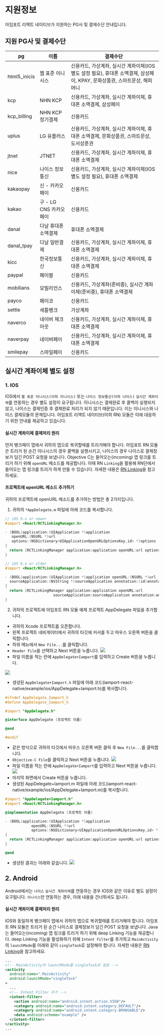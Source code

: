 # 지원정보

아임포트 리액트 네이티브가 지원하는 PG사 및 결제수단 안내입니다.

## 지원 PG사 및 결제수단
| pg           | 이름                 |  결제수단                                                                                          |  
| ------------ | ------------------- | ------------------------------------------------------------------------------------------------ | 
| html5_inicis | 웹 표준 이니시스        | 신용카드, 가상계좌, 실시간 계좌이체(IOS 별도 설정 필요), 휴대폰 소액결제, 삼성페이, KPAY, 문화상품권, 스마트문상, 해피머니 |
| kcp          | NHN KCP             | 신용카드, 가상계좌, 실시간 계좌이체, 휴대폰 소액결제, 삼성페이                                                 |
| kcp_billing  | NHN KCP 정기결제      | 신용카드                                                                                           |
| uplus        | LG 유플러스           | 신용카드, 가상계좌, 실시간 계좌이체, 휴대폰 소액결제, 문화상품권, 스마트문상, 도서상푼권                              |
| jtnet        | JTNET               | 신용카드, 가상계좌, 실시간 계좌이체, 휴대폰 소액결제                                                         |
| nice         | 나이스 정보통신         | 신용카드, 가상계좌, 실시간 계좌이체(IOS 별도 설정 필요), 휴대폰 소액결제                                        |
| kakaopay     | 신 - 카카오페이        | 신용카드                                                                                           |
| kakao        | 구 - LG CNS 카카오페이 | 신용카드                                                                                           |
| danal        | 다날 휴대폰 소액결제     | 휴대폰 소액결제                                                                                     |
| danal_tpay   | 다날 일반결제          | 신용카드, 가상계좌, 실시간 계좌이체, 휴대폰 소액결제                                                         |
| kicc         | 한국정보통신           | 신용카드, 가상계좌, 실시간 계좌이체, 휴대폰 소액결제                                                         |
| paypal       | 페이팔               | 신용카드                                                                                           |
| mobilians    | 모빌리언스            | 신용카드, 가상계좌(준비중), 실시간 계좌이체(준비중), 휴대폰 소액결제                                             |
| payco        | 페이코               | 신용카드                                                                                           |
| settle       | 세틀뱅크             | 가상계좌                                                                                            |
| naverco      | 네이버 체크아웃        | 신용카드, 가상계좌, 실시간 계좌이체, 휴대폰 소액결제                                                          |
| naverpay     | 네이버페이            | 신용카드, 가상계좌, 실시간 계좌이체, 휴대폰 소액결제                                                          |
| smilepay     | 스마일페이            | 신용카드                                                                                            |

## 실시간 계좌이체 별도 설정

### 1. IOS
IOS에서 `웹 표준 이니시스(이하 이니시스)` 또는 `나이스 정보통신(이하 나이스)` `실시간 계좌이체`를 연동하는 경우 별도 설정이 요구됩니다. 이니시스는 결제완료 후 콜백이 실행되지 않고, 나이스는 결제인증 후 결제완료 처리가 되지 않기 때문입니다. 이는 이니시스와 나이스 결제모듈의 문제입니다. 아임포트 리액트 네이티브(이하 RN) 모듈은 이에 대응하기 위한 안내를 제공하고 있습니다.

#### 실시간 계좌이체 결제처리 원리
먼저 뱅크페이 앱에서 귀하의 앱으로 복귀할때를 트리거해야 합니다. 아임포트 RN 모듈은 트리거 된 순간 이니시스의 경우 콜백을 실행시키고, 나이스의 경우 나이스로 결제정보가 담긴 POST 요청을 보냅니다. Objective C는 들어오는(incoming) 앱 링크를 트리거 하기 위해 `openURL` 메소드를 제공합니다. 이때 RN `Linking`을 활용해 RN단에서 들어오는 앱 링크를 트리거 하게 만들 수 있습니다. 자세한 내용은 [RN Linking](https://facebook.github.io/react-native/docs/linking)을 참고하세요.

#### 프로젝트에 openURL 메소드 추가하기
귀하의 프로젝트에 openURL 메소드를 추가하는 방법은 총 2가지입니다.

1. 귀하의 `*AppDelegate.m` 파일에 아래 코드를 복사합니다.

```objectivec
// iOS 9.x or newer
#import <React/RCTLinkingManager.h>

- (BOOL)application:(UIApplication *)application
   openURL:(NSURL *)url
   options:(NSDictionary<UIApplicationOpenURLOptionsKey,id> *)options
{
  return [RCTLinkingManager application:application openURL:url options:options];
}
```

```objectivec
// iOS 8.x or older
#import <React/RCTLinkingManager.h>

- (BOOL)application:(UIApplication *)application openURL:(NSURL *)url
  sourceApplication:(NSString *)sourceApplication annotation:(id)annotation
{
  return [RCTLinkingManager application:application openURL:url
                      sourceApplication:sourceApplication annotation:annotation];
}
```

2. 귀하의 프로젝트에 아임포트 RN 모듈 예제 프로젝트 AppDelegate 파일을 추가합니다.
- 귀하의 Xcode 프로젝트를 오픈합니다.
- 왼쪽 프로젝트 네비게이터에서 귀하의 타깃에 커서를 두고 마우스 오른쪽 버튼을 클릭합니다.
- 하위 메뉴에서 `New File...`를 클릭합니다.
- `Header File`을 선택하고 Next 버튼을 누릅니다.
![](../src/img/ios-trans-create-header-file-1.png)
- 파일 이름을 적는 란에 `AppDelegate+Iamport`를 입력하고 Create 버튼을 누릅니다.

![](../src/img/ios-trans-create-header-file-2.png)

- 생성된 `AppDelegate+Iamport.h` 파일에 아래 코드(iamport-react-native/example/ios/AppDelegate+Iamport.h)를 복사합니다.
```objectivec
#ifndef AppDelegate_Iamport_h
#define AppDelegate_Iamport_h

#import "AppDelegate.h"

@interface AppDelegate (프로젝트 이름)

@end

#endif
```
- 같은 방식으로 귀하의 타깃에서 마우스 오른쪽 버튼 클릭 후 `New File...`를 클릭합니다.
- `Objective-C File`을 클릭하고 Next 버튼을 누릅니다.
![](../src/img/ios-trans-create-objectivec-file-1.png)
- 파일 이름을 적는 란에 `AppDelegate+Iamport`를 입력하고 Next 버튼을 누릅니다.
![](../src/img/ios-trans-create-objectivec-file-2.png)
- 마지막 화면에서 Create 버튼을 누릅니다.
- 생성된 AppDelegate+Iamport.m 파일에 아래 코드(iamport-react-native/example/ios/AppDelegate+Iamport.m)를 복사합니다.
```objectivec
#import "AppDelegate+Iamport.h"
#import <React/RCTLinkingManager.h>

@implementation AppDelegate (프로젝트 이름)

- (BOOL)application:(UIApplication *)application
            openURL:(NSURL *)url
            options:(NSDictionary<UIApplicationOpenURLOptionsKey,id> *)options
{
  return [RCTLinkingManager application:application openURL:url options:options];
}

@end
```
- 생성된 결과는 아래와 같습니다.
![](../src/img/ios-trans-result.png)

## 2. Android
Android에서는 `나이스` `실시간 계좌이체`를 연동하는 경우 IOS와 같은 이유로 별도 설정이 요구됩니다. `이니시스`만 연동하는 경우, 아래 내용을 건너뛰셔도 됩니다.

#### 실시간 계좌이체 결제처리 원리
IOS와 동일하게 뱅크페이 앱에서 귀하의 앱으로 복귀할때를 트리거해야 합니다. 아임포트 RN 모듈은 트리거 된 순간 나이스로 결제정보가 담긴 POST 요청을 보냅니다. Java는 들어오는(incoming) 앱 링크를 트리거 하기 위해 deep Linking 기능을 제공합니다. deep Linking 기능을 활성화하기 위해 `Intent Filter`를 추가하고 `MainActivity`의 `launchMode`를 아래와 같이 `singleTask`로 설정해야 합니다. 자세한 내용은 [RN Linking](https://facebook.github.io/react-native/docs/linking)을 참고하세요.

```xml
...
<!-- MainActivity의 launchMode를 singleTask로 설정 -->
<activity
  android:name=".MainActivity"
  android:launchMode="singleTask"
>
  ...
  <!-- Intent Filter 추가 -->
  <intent-filter>
    <action android:name="android.intent.action.VIEW"/>
    <category android:name="android.intent.category.DEFAULT"/>
    <category android:name="android.intent.category.BROWSABLE"/>
    <data android:scheme="example" />
  </intent-filter>
</activity>
...
```